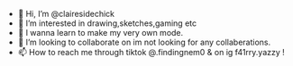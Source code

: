 - 👋 Hi, I’m @clairesidechick
- 👀 I’m interested in drawing,sketches,gaming etc
- 🌱 I wanna learn to make my very own mode.
- 💞️ I’m looking to collaborate on im not looking for any collaberations.
- 📫 How to reach me through tiktok @.findingnem0 & on ig f41rry.yazzy !


